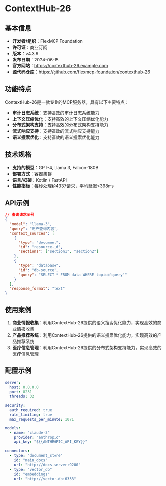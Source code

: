 # ContextHub-26

## 基本信息

- **开发者/组织**：FlexMCP Foundation
- **许可证**：商业订阅
- **版本**：v4.3.9
- **发布日期**：2024-06-15
- **官方网站**：https://contexthub-26.example.com
- **源代码仓库**：https://github.com/flexmcp-foundation/contexthub-26

## 功能特点

ContextHub-26是一款专业的MCP服务器，具有以下主要特点：

- **审计日志系统**：支持高效的审计日志系统能力
- **上下文压缩优化**：支持高效的上下文压缩优化能力
- **分布式架构支持**：支持高效的分布式架构支持能力
- **流式响应支持**：支持高效的流式响应支持能力
- **语义搜索优化**：支持高效的语义搜索优化能力


## 技术规格

- **支持的模型**：GPT-4, Llama 3, Falcon-180B
- **部署方式**：容器集群
- **语言/框架**：Kotlin / FastAPI
- **性能指标**：每秒处理约4337请求，平均延迟<398ms

## API示例

```json
// 查询请求示例
{
  "model": "llama-3",
  "query": "用户查询内容",
  "context_sources": [
    {
      "type": "document",
      "id": "resource-id",
      "sections": ["section1", "section2"]
    },
    {
      "type": "database",
      "id": "db-source",
      "query": "SELECT * FROM data WHERE topic='query'"
    }
  ],
  "response_format": "text"
}
```

## 使用案例

1. **商业情报收集**：利用ContextHub-26提供的语义搜索优化能力，实现高效的商业情报收集
2. **产品推荐系统**：利用ContextHub-26提供的语义搜索优化能力，实现高效的产品推荐系统
3. **医疗信息管理**：利用ContextHub-26提供的分布式架构支持能力，实现高效的医疗信息管理


## 配置示例

```yaml
server:
  host: 0.0.0.0
  port: 8231
  threads: 32

security:
  auth_required: true
  rate_limiting: true
  max_requests_per_minute: 1071

models:
  - name: "claude-3"
    provider: "anthropic"
    api_key: "${{ANTHROPIC_API_KEY}}"

connectors:
  - type: "document_store"
    id: "main_docs"
    url: "http://docs-server:9200"
  - type: "vector_db"
    id: "embeddings"
    url: "http://vector-db:6333"
```